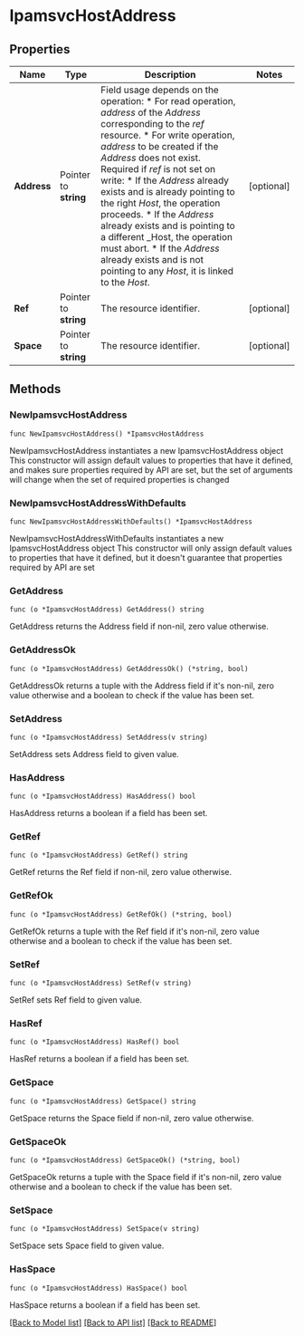 # IpamsvcHostAddress

## Properties

Name | Type | Description | Notes
------------ | ------------- | ------------- | -------------
**Address** | Pointer to **string** | Field usage depends on the operation:  * For read operation, _address_ of the _Address_ corresponding to the _ref_ resource.  * For write operation, _address_ to be created if the _Address_ does not exist. Required if _ref_ is not set on write:     * If the _Address_ already exists and is already pointing to the right _Host_, the operation proceeds.     * If the _Address_ already exists and is pointing to a different _Host, the operation must abort.     * If the _Address_ already exists and is not pointing to any _Host_, it is linked to the _Host_. | [optional] 
**Ref** | Pointer to **string** | The resource identifier. | [optional] 
**Space** | Pointer to **string** | The resource identifier. | [optional] 

## Methods

### NewIpamsvcHostAddress

`func NewIpamsvcHostAddress() *IpamsvcHostAddress`

NewIpamsvcHostAddress instantiates a new IpamsvcHostAddress object
This constructor will assign default values to properties that have it defined,
and makes sure properties required by API are set, but the set of arguments
will change when the set of required properties is changed

### NewIpamsvcHostAddressWithDefaults

`func NewIpamsvcHostAddressWithDefaults() *IpamsvcHostAddress`

NewIpamsvcHostAddressWithDefaults instantiates a new IpamsvcHostAddress object
This constructor will only assign default values to properties that have it defined,
but it doesn't guarantee that properties required by API are set

### GetAddress

`func (o *IpamsvcHostAddress) GetAddress() string`

GetAddress returns the Address field if non-nil, zero value otherwise.

### GetAddressOk

`func (o *IpamsvcHostAddress) GetAddressOk() (*string, bool)`

GetAddressOk returns a tuple with the Address field if it's non-nil, zero value otherwise
and a boolean to check if the value has been set.

### SetAddress

`func (o *IpamsvcHostAddress) SetAddress(v string)`

SetAddress sets Address field to given value.

### HasAddress

`func (o *IpamsvcHostAddress) HasAddress() bool`

HasAddress returns a boolean if a field has been set.

### GetRef

`func (o *IpamsvcHostAddress) GetRef() string`

GetRef returns the Ref field if non-nil, zero value otherwise.

### GetRefOk

`func (o *IpamsvcHostAddress) GetRefOk() (*string, bool)`

GetRefOk returns a tuple with the Ref field if it's non-nil, zero value otherwise
and a boolean to check if the value has been set.

### SetRef

`func (o *IpamsvcHostAddress) SetRef(v string)`

SetRef sets Ref field to given value.

### HasRef

`func (o *IpamsvcHostAddress) HasRef() bool`

HasRef returns a boolean if a field has been set.

### GetSpace

`func (o *IpamsvcHostAddress) GetSpace() string`

GetSpace returns the Space field if non-nil, zero value otherwise.

### GetSpaceOk

`func (o *IpamsvcHostAddress) GetSpaceOk() (*string, bool)`

GetSpaceOk returns a tuple with the Space field if it's non-nil, zero value otherwise
and a boolean to check if the value has been set.

### SetSpace

`func (o *IpamsvcHostAddress) SetSpace(v string)`

SetSpace sets Space field to given value.

### HasSpace

`func (o *IpamsvcHostAddress) HasSpace() bool`

HasSpace returns a boolean if a field has been set.


[[Back to Model list]](../README.md#documentation-for-models) [[Back to API list]](../README.md#documentation-for-api-endpoints) [[Back to README]](../README.md)


